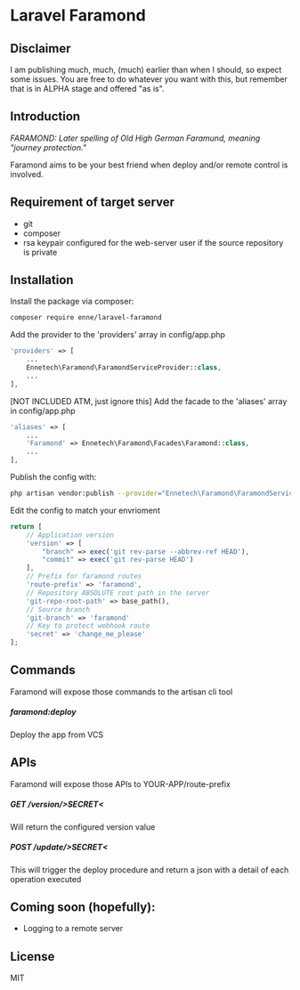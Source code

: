 # Laravel Faramond

## Disclaimer
I am publishing much, much, (much) earlier than when I should, so expect some issues.
You are free to do whatever you want with this, but remember that is in ALPHA stage and offered "as is".

## Introduction
*FARAMOND: Later spelling of Old High German Faramund, meaning "journey protection."*

Faramond aims to be your best friend when deploy and/or remote control is involved. 

## Requirement of target server
- git
- composer
- rsa keypair configured for the web-server user if the source repository is private    

## Installation
Install the package via composer:

``` bash
composer require enne/laravel-faramond
```

Add the provider to the 'providers' array in config/app.php
```php
'providers' => [
    ...
    Ennetech\Faramond\FaramondServiceProvider::class,
    ...
],
```

[NOT INCLUDED ATM, just ignore this] Add the facade to the 'aliases' array in config/app.php
```php
'aliases' => [
    ...
    'Faramond' => Ennetech\Faramond\Facades\Faramond::class,
    ...
],
```

Publish the config with:
```bash
php artisan vendor:publish --provider="Ennetech\Faramond\FaramondServiceProvider" --tag="config"
```

Edit the config to match your envrioment
```php
return [
    // Application version
    'version' => [
        "branch" => exec('git rev-parse --abbrev-ref HEAD'),
        "commit" => exec('git rev-parse HEAD')
    ],
    // Prefix for faramond routes
    'route-prefix' => 'faramond',
    // Repository ABSOLUTE root path in the server
    'git-repo-root-path' => base_path(),
    // Source branch
    'git-branch' => 'faramond'
    // Key to protect webhook route
    'secret' => 'change_me_please'
];
```
## Commands
Faramond will expose those commands to the artisan cli tool

##### faramond:deploy
Deploy the app from VCS

## APIs
Faramond will expose those APIs to YOUR-APP/route-prefix

##### GET /version/>SECRET<
Will return the configured version value

##### POST /update/>SECRET<
This will trigger the deploy procedure and return a json with a detail of each operation executed

## Coming soon (hopefully):
- Logging to a remote server

## License
MIT

